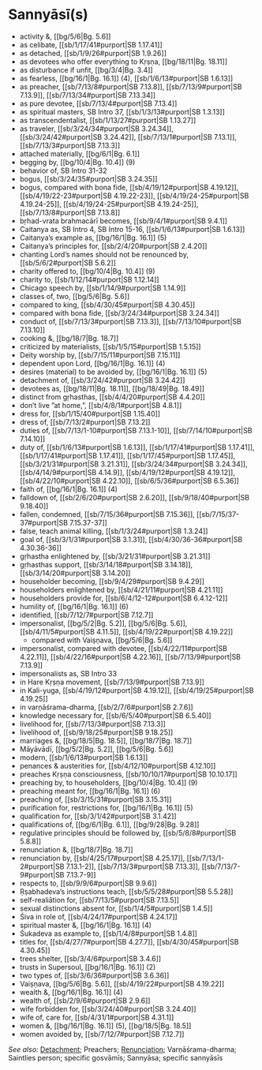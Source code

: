 # Sannyāsī(s)

* activity &, [[bg/5/6|Bg. 5.6]]
* as celibate, [[sb/1/17/41#purport|SB 1.17.41]]
* as detached, [[sb/1/9/26#purport|SB 1.9.26]]
* as devotees who offer everything to Kṛṣṇa, [[bg/18/11|Bg. 18.11]]
* as disturbance if unfit, [[bg/3/4|Bg. 3.4]]
* as fearless, [[bg/16/1|Bg. 16.1]] (4), [[sb/1/6/13#purport|SB 1.6.13]]
* as preacher, [[sb/7/13/8#purport|SB 7.13.8]], [[sb/7/13/9#purport|SB 7.13.9]], [[sb/7/13/34#purport|SB 7.13.34]]
* as pure devotee, [[sb/7/13/4#purport|SB 7.13.4]]
* as spiritual masters, SB Intro 37, [[sb/1/3/13#purport|SB 1.3.13]]
* as transcendentalist, [[sb/1/13/27#purport|SB 1.13.27]]
* as traveler, [[sb/3/24/34#purport|SB 3.24.34]], [[sb/3/24/42#purport|SB 3.24.42]], [[sb/7/13/1#purport|SB 7.13.1]], [[sb/7/13/3#purport|SB 7.13.3]]
* attached materially, [[bg/6/1|Bg. 6.1]]
* begging by, [[bg/10/4|Bg. 10.4]] (9)
* behavior of, SB Intro 31-32
* bogus, [[sb/3/24/35#purport|SB 3.24.35]]
* bogus, compared with bona fide, [[sb/4/19/12#purport|SB 4.19.12]], [[sb/4/19/22-23#purport|SB 4.19.22-23]], [[sb/4/19/24-25#purport|SB 4.19.24-25]], [[sb/4/19/24-25#purport|SB 4.19.24-25]], [[sb/7/13/8#purport|SB 7.13.8]]
* bṛhad-vrata brahmacārī becomes, [[sb/9/4/1#purport|SB 9.4.1]]
* Caitanya as, SB Intro 4, SB Intro 15-16, [[sb/1/6/13#purport|SB 1.6.13]]
* Caitanya’s example as, [[bg/16/1|Bg. 16.1]] (5)
* Caitanya’s principles for, [[sb/2/4/20#purport|SB 2.4.20]]
* chanting Lord’s names should not be renounced by, [[sb/5/6/2#purport|SB 5.6.2]]
* charity offered to, [[bg/10/4|Bg. 10.4]] (9)
* charity to, [[sb/1/12/14#purport|SB 1.12.14]]
* Chicago speech by, [[sb/1/14/9#purport|SB 1.14.9]]
* classes of, two, [[bg/5/6|Bg. 5.6]]
* compared to king, [[sb/4/30/45#purport|SB 4.30.45]]
* compared with bona fide, [[sb/3/24/34#purport|SB 3.24.34]]
* conduct of, [[sb/7/13/3#purport|SB 7.13.3]], [[sb/7/13/10#purport|SB 7.13.10]]
* cooking &, [[bg/18/7|Bg. 18.7]]
* criticized by materialists, [[sb/1/5/15#purport|SB 1.5.15]]
* Deity worship by, [[sb/7/15/11#purport|SB 7.15.11]]
* dependent upon Lord, [[bg/16/1|Bg. 16.1]] (4)
* desires (material) to be avoided by, [[bg/16/1|Bg. 16.1]] (5)
* detachment of, [[sb/3/24/42#purport|SB 3.24.42]]
* devotees as, [[bg/18/11|Bg. 18.11]], [[bg/18/49|Bg. 18.49]]
* distinct from gṛhasthas, [[sb/4/4/20#purport|SB 4.4.20]]
* don’t live ”at home,”, [[sb/4/8/1#purport|SB 4.8.1]]
* dress for, [[sb/1/15/40#purport|SB 1.15.40]]
* dress of, [[sb/7/13/2#purport|SB 7.13.2]]
* duties of, [[sb/7/13/1-10#purport|SB 7.13.1-10]], [[sb/7/14/10#purport|SB 7.14.10]]
* duty of, [[sb/1/6/13#purport|SB 1.6.13]], [[sb/1/17/41#purport|SB 1.17.41]], [[sb/1/17/41#purport|SB 1.17.41]], [[sb/1/17/45#purport|SB 1.17.45]], [[sb/3/21/31#purport|SB 3.21.31]], [[sb/3/24/34#purport|SB 3.24.34]], [[sb/4/14/9#purport|SB 4.14.9]], [[sb/4/19/12#purport|SB 4.19.12]], [[sb/4/22/10#purport|SB 4.22.10]], [[sb/6/5/36#purport|SB 6.5.36]]
* faith of, [[bg/16/1|Bg. 16.1]] (4)
* falldown of, [[sb/2/6/20#purport|SB 2.6.20]], [[sb/9/18/40#purport|SB 9.18.40]]
* fallen, condemned, [[sb/7/15/36#purport|SB 7.15.36]], [[sb/7/15/37-37#purport|SB 7.15.37-37]]
* false, teach animal killing, [[sb/1/3/24#purport|SB 1.3.24]]
* goal of, [[sb/3/1/31#purport|SB 3.1.31]], [[sb/4/30/36-36#purport|SB 4.30.36-36]]
* gṛhastha enlightened by, [[sb/3/21/31#purport|SB 3.21.31]]
* gṛhasthas support, [[sb/3/14/18#purport|SB 3.14.18]], [[sb/3/14/20#purport|SB 3.14.20]]
* householder becoming, [[sb/9/4/29#purport|SB 9.4.29]]
* householders enlightened by, [[sb/4/21/11#purport|SB 4.21.11]]
* householders provide for, [[sb/6/4/12-12#purport|SB 6.4.12-12]]
* humility of, [[bg/16/1|Bg. 16.1]] (6)
* identified, [[sb/7/12/7#purport|SB 7.12.7]]
* impersonalist, [[bg/5/2|Bg. 5.2]], [[bg/5/6|Bg. 5.6]], [[sb/4/11/5#purport|SB 4.11.5]], [[sb/4/19/22#purport|SB 4.19.22]]
  * compared with Vaiṣṇava, [[bg/5/6|Bg. 5.6]]
* impersonalist, compared with devotee, [[sb/4/22/11#purport|SB 4.22.11]], [[sb/4/22/16#purport|SB 4.22.16]], [[sb/7/13/9#purport|SB 7.13.9]]
* impersonalists as, SB Intro 33
* in Hare Kṛṣṇa movement, [[sb/7/13/9#purport|SB 7.13.9]]
* in Kali-yuga, [[sb/4/19/12#purport|SB 4.19.12]], [[sb/4/19/25#purport|SB 4.19.25]]
* in varṇāśrama-dharma, [[sb/2/7/6#purport|SB 2.7.6]]
* knowledge necessary for, [[sb/6/5/40#purport|SB 6.5.40]]
* livelihood for, [[sb/7/13/3#purport|SB 7.13.3]]
* livelihood of, [[sb/9/18/25#purport|SB 9.18.25]]
* marriages &, [[bg/18/5|Bg. 18.5]], [[bg/18/7|Bg. 18.7]]
* Māyāvādī, [[bg/5/2|Bg. 5.2]], [[bg/5/6|Bg. 5.6]]
* modern, [[sb/1/6/13#purport|SB 1.6.13]]
* penances & austerities for, [[sb/4/12/10#purport|SB 4.12.10]]
* preaches Kṛṣṇa consciousness, [[sb/10/10/17#purport|SB 10.10.17]]
* preaching by, to householders, [[bg/10/4|Bg. 10.4]] (9)
* preaching meant for, [[bg/16/1|Bg. 16.1]] (6)
* preaching of, [[sb/3/15/31#purport|SB 3.15.31]]
* purification for, restrictions for, [[bg/16/1|Bg. 16.1]] (5)
* qualification for, [[sb/3/1/42#purport|SB 3.1.42]]
* qualifications of, [[bg/6/1|Bg. 6.1]], [[bg/9/28|Bg. 9.28]]
* regulative principles should be followed by, [[sb/5/8/8#purport|SB 5.8.8]]
* renunciation &, [[bg/18/7|Bg. 18.7]]
* renunciation by, [[sb/4/25/17#purport|SB 4.25.17]], [[sb/7/13/1-2#purport|SB 7.13.1-2]], [[sb/7/13/3#purport|SB 7.13.3]], [[sb/7/13/7-9#purport|SB 7.13.7-9]]
* respects to, [[sb/9/9/6#purport|SB 9.9.6]]
* Ṛṣabhadeva’s instructions teach, [[sb/5/5/28#purport|SB 5.5.28]]
* self-realiātion for, [[sb/7/13/5#purport|SB 7.13.5]]
* sexual distinctions absent for, [[sb/1/4/5#purport|SB 1.4.5]]
* Śiva in role of, [[sb/4/24/17#purport|SB 4.24.17]]
* spiritual master &, [[bg/16/1|Bg. 16.1]] (4)
* Śukadeva as example to, [[sb/1/4/8#purport|SB 1.4.8]]
* titles for, [[sb/4/27/7#purport|SB 4.27.7]], [[sb/4/30/45#purport|SB 4.30.45]]
* trees shelter, [[sb/3/4/6#purport|SB 3.4.6]]
* trusts in Supersoul, [[bg/16/1|Bg. 16.1]] (2)
* two types of, [[sb/3/6/36#purport|SB 3.6.36]]
* Vaiṣṇava, [[bg/5/6|Bg. 5.6]], [[sb/4/19/22#purport|SB 4.19.22]]
* wealth &, [[bg/16/1|Bg. 16.1]] (4)
* wealth of, [[sb/2/9/6#purport|SB 2.9.6]]
* wife forbidden for, [[sb/3/24/40#purport|SB 3.24.40]]
* wife of, care for, [[sb/4/31/1#purport|SB 4.31.1]]
* women &, [[bg/16/1|Bg. 16.1]] (5), [[bg/18/5|Bg. 18.5]]
* women avoided by, [[sb/7/12/7#purport|SB 7.12.7]]

*See also:* [Detachment](entries/detachment.md); Preachers; [Renunciation](entries/renunciation.md); Varṇāśrama-dharma; Saintlies person; specific gosvāmīs; Sannyāsa; specific sannyāsīs
